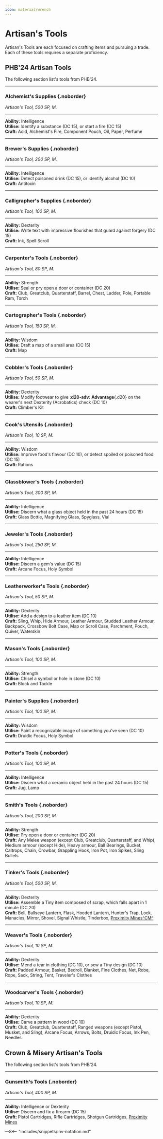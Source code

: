 ```yaml
---
icon: material/wrench
---
```


# Artisan's Tools

Artisan's Tools are each focused on crafting items and pursuing a trade. Each of these tools requires a separate proficiency.

## PHB'24 Artisan Tools

The following section list's tools from PHB'24.

---

### Alchemist's Supplies {.noborder}

*Artisan's Tool, 500 SP, M.*

<hr class="hr-solid">  

**Ability:** Intelligence  
**Utilise:** Identify a substance (DC 15), or start a fire (DC 15)  
**Craft:** Acid, Alchemist's Fire, Component Pouch, Oil, Paper, Perfume  

---

### Brewer's Supplies {.noborder}

*Artisan's Tool, 200 SP, M.*

<hr class="hr-solid">  

**Ability:** Intelligence  
**Utilise:** Detect poisoned drink (DC 15), or identify alcohol (DC 10)  
**Craft:** Antitoxin  

---

### Calligrapher's Supplies {.noborder}

*Artisan's Tool, 100 SP, M.*

<hr class="hr-solid">  

**Ability:** Dexterity  
**Utilise:** Write text with impressive flourishes that guard against forgery (DC 15)  
**Craft:** Ink, Spell Scroll  

---

### Carpenter's Tools {.noborder}

*Artisan's Tool, 80 SP, M.*

<hr class="hr-solid">  

**Ability:** Strength  
**Utilise:** Seal or pry open a door or container (DC 20)  
**Craft:** Club, Greatclub, Quarterstaff, Barrel, Chest, Ladder, Pole, Portable Ram, Torch  

---

### Cartographer's Tools {.noborder}

*Artisan's Tool, 150 SP, M.*

<hr class="hr-solid">  

**Ability:** Wisdom  
**Utilise:** Draft a map of a small area (DC 15)  
**Craft:** Map  

---

### Cobbler's Tools {.noborder}

*Artisan's Tool, 50 SP, M.*

<hr class="hr-solid">  

**Ability:** Dexterity  
**Utilise:** Modify footwear to give **:d20-adv: Advantage**{.d20} on the wearer's next Dexterity (Acrobatics) check (DC 10)  
**Craft:** Climber's Kit  

---

### Cook's Utensils {.noborder}

*Artisan's Tool, 10 SP, M.*

<hr class="hr-solid">  

**Ability:** Wisdom  
**Utilise:** Improve food's flavour (DC 10), or detect spoiled or poisoned food (DC 15)  
**Craft:** Rations  

---

### Glassblower's Tools {.noborder}

*Artisan's Tool, 300 SP, M.*

<hr class="hr-solid">  

**Ability:** Intelligence  
**Utilise:** Discern what a glass object held in the past 24 hours (DC 15)  
**Craft:** Glass Bottle, Magnifying Glass, Spyglass, Vial  

---

### Jeweler's Tools {.noborder}

*Artisan's Tool, 250 SP, M.*

<hr class="hr-solid">  

**Ability:** Intelligence  
**Utilise:** Discern a gem's value (DC 15)  
**Craft:** Arcane Focus, Holy Symbol  

---

### Leatherworker's Tools {.noborder}

*Artisan's Tool, 50 SP, M.*

<hr class="hr-solid">  

**Ability:** Dexterity  
**Utilise:** Add a design to a leather item (DC 10)  
**Craft:** Sling, Whip, Hide Armour, Leather Armour, Studded Leather Armour, Backpack, Crossbow Bolt Case, Map or Scroll Case, Parchment, Pouch, Quiver, Waterskin  

---

### Mason's Tools {.noborder}

*Artisan's Tool, 100 SP, M.*

<hr class="hr-solid">  

**Ability:** Strength  
**Utilise:** Chisel a symbol or hole in stone (DC 10)  
**Craft:** Block and Tackle  

---

### Painter's Supplies {.noborder}

*Artisan's Tool, 100 SP, M.*

<hr class="hr-solid">  

**Ability:** Wisdom  
**Utilise:** Paint a recognizable image of something you've seen (DC 10)  
**Craft:** Druidic Focus, Holy Symbol  

---

### Potter's Tools {.noborder}

*Artisan's Tool, 100 SP, M.*

<hr class="hr-solid">  

**Ability:** Intelligence  
**Utilise:** Discern what a ceramic object held in the past 24 hours (DC 15)  
**Craft:** Jug, Lamp  

---

### Smith's Tools {.noborder}

*Artisan's Tool, 200 SP, M.*

<hr class="hr-solid">  

**Ability:** Strength  
**Utilise:** Pry open a door or container (DC 20)  
**Craft:** Any Melee weapon (except Club, Greatclub, Quarterstaff, and Whip), Medium armour (except Hide), Heavy armour, Ball Bearings, Bucket, Caltrops, Chain, Crowbar, Grappling Hook, Iron Pot, Iron Spikes, Sling Bullets  

---

### Tinker's Tools {.noborder}

*Artisan's Tool, 500 SP, M.*

<hr class="hr-solid">  

**Ability:** Dexterity  
**Utilise:** Assemble a Tiny item composed of scrap, which falls apart in 1 minute (DC 20)  
**Craft:** Bell, Bullseye Lantern, Flask, Hooded Lantern, Hunter's Trap, Lock, Manacles, Mirror, Shovel, Signal Whistle, Tinderbox, [Proximity Mines^CM^](../consumeables/grenade.md#plant)  

---

### Weaver's Tools {.noborder}

*Artisan's Tool, 10 SP, M.*

<hr class="hr-solid">  

**Ability:** Dexterity  
**Utilise:** Mend a tear in clothing (DC 10), or sew a Tiny design (DC 10)  
**Craft:** Padded Armour, Basket, Bedroll, Blanket, Fine Clothes, Net, Robe, Rope, Sack, String, Tent, Traveler's Clothes  

---

### Woodcarver's Tools {.noborder}

*Artisan's Tool, 10 SP, M.*

<hr class="hr-solid">  

**Ability:** Dexterity  
**Utilise:** Carve a pattern in wood (DC 10)  
**Craft:** Club, Greatclub, Quarterstaff, Ranged weapons (except Pistol, Musket, and Sling), Arcane Focus, Arrows, Bolts, Druidic Focus, Ink Pen, Needles  

## Crown & Misery Artisan's Tools

The following section list's tools from PHB'24.

---

### Gunsmith's Tools {.noborder}

*Artisan's Tool, 400 SP, M.*

<hr class="hr-solid">  

**Ability:** Intelligence or Dexterity  
**Utilise:** Discern and fix a firearm (DC 15)  
**Craft:** Pistol Cartridges, Rifle Cartridges, Shotgun Cartridges, [Proximity Mines](../consumeables/grenade.md#planting-grenade)


--8<-- "includes/snippets/inv-notation.md"